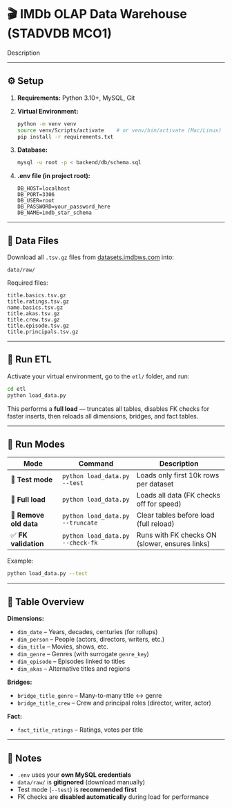 # 🎬 IMDb OLAP Data Warehouse (STADVDB MCO1)

Description

---

## ⚙️ Setup

1. **Requirements:** Python 3.10+, MySQL, Git
2. **Virtual Environment:**

   ```bash
   python -m venv venv
   source venv/Scripts/activate    # or venv/bin/activate (Mac/Linux)
   pip install -r requirements.txt
   ```
3. **Database:**

   ```bash
   mysql -u root -p < backend/db/schema.sql
   ```
4. **.env file (in project root):**

   ```
   DB_HOST=localhost
   DB_PORT=3306
   DB_USER=root
   DB_PASSWORD=your_password_here
   DB_NAME=imdb_star_schema
   ```

---

## 📂 Data Files

Download all `.tsv.gz` files from [datasets.imdbws.com](https://datasets.imdbws.com/) into:

```
data/raw/
```

Required files:

```
title.basics.tsv.gz
title.ratings.tsv.gz
name.basics.tsv.gz
title.akas.tsv.gz
title.crew.tsv.gz
title.episode.tsv.gz
title.principals.tsv.gz
```

---

## 🚀 Run ETL

Activate your virtual environment, go to the `etl/` folder, and run:

```bash
cd etl
python load_data.py
```

This performs a **full load** — truncates all tables, disables FK checks for faster inserts,
then reloads all dimensions, bridges, and fact tables.

---

## 🧪 Run Modes

| Mode                   | Command                               | Description                                     |
| ---------------------- | ------------------------------------- | ----------------------------------------------- |
| 🧪 **Test mode**       | `python load_data.py --test`          | Loads only first 10k rows per dataset           |
| 🚀 **Full load**       | `python load_data.py`                 | Loads all data (FK checks off for speed)        |
| 🧹 **Remove old data** | `python load_data.py --truncate`      | Clear tables before load (full reload)          |
| ✅ **FK validation**   | `python load_data.py --check-fk`      | Runs with FK checks ON (slower, ensures links)  |

Example:

```bash
python load_data.py --test
```

---

## 🧱 Table Overview

**Dimensions:**

* `dim_date` – Years, decades, centuries (for rollups)
* `dim_person` – People (actors, directors, writers, etc.)
* `dim_title` – Movies, shows, etc.
* `dim_genre` – Genres (with surrogate `genre_key`)
* `dim_episode` – Episodes linked to titles
* `dim_akas` – Alternative titles and regions

**Bridges:**

* `bridge_title_genre` – Many-to-many title ↔ genre
* `bridge_title_crew` – Crew and principal roles (director, writer, actor)

**Fact:**

* `fact_title_ratings` – Ratings, votes per title

---

## 📝 Notes

* `.env` uses your **own MySQL credentials**
* `data/raw/` is **gitignored** (download manually)
* Test mode (`--test`) is **recommended first**
* FK checks are **disabled automatically** during load for performance
